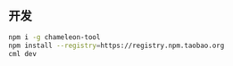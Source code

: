 ## 开发

``` BASH
npm i -g chameleon-tool
npm install --registry=https://registry.npm.taobao.org
cml dev
```